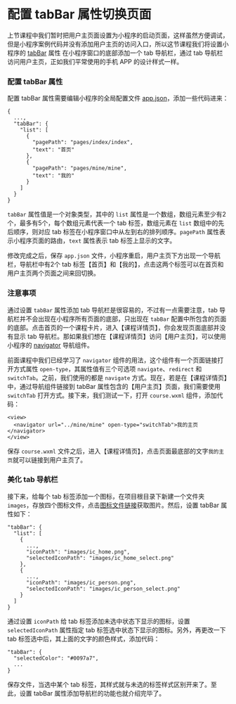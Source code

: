 # 配置 tabBar 属性切换页面

上节课程中我们暂时把用户主页面设置为小程序的启动页面，这样虽然方便调试，但是小程序案例代码并没有添加用户主页的访问入口，所以这节课程我们将设置小程序的 [tabBar](https://mp.weixin.qq.com/debug/wxadoc/dev/framework/config.html) 属性
在小程序窗口的底部添加一个 tab 导航栏，通过 tab 导航栏访问用户主页，正如我们平常使用的手机 APP 的设计样式一样。

### 配置 tabBar 属性

配置 tabBar 属性需要编辑小程序的全局配置文件 [app.json](https://mp.weixin.qq.com/debug/wxadoc/dev/framework/config.html)，添加一些代码进来：

```
{
  ...,
  "tabBar": {
    "list": [
      {
        "pagePath": "pages/index/index",
        "text": "首页"
      },
      {
        "pagePath": "pages/mine/mine",
        "text": "我的"
      }
    ]
  }
}
```

`tabBar` 属性值是一个对象类型，其中的 `list` 属性是一个数组，数组元素至少有2个，最多有5个，每个数组元素代表一个 tab 标签，数组元素在 `list` 数组中的先后顺序，则对应 tab 标签在小程序窗口中从左到右的排列顺序。`pagePath` 属性表示小程序页面的路由，`text` 属性表示 tab 标签上显示的文字。

修改完成之后，保存 `app.json` 文件，小程序重启，用户主页下方出现一个导航栏，导航栏中有2个 tab 标签【首页】和【我的】，点击这两个标签可以在首页和用户主页两个页面之间来回切换。

### 注意事项

通过设置 `tabBar` 属性添加 tab 导航栏是很容易的，不过有一点需要注意，tab 导航栏并不会出现在小程序所有页面的底部，只出现在 `tabBar` 配置中所包含的页面的底部。点击首页的一个课程卡片，进入【课程详情页】，你会发现页面底部并没有显示 tab 导航栏。那如果我们想在【课程详情页】访问【用户主页】，可以使用小程序的 [navigator](https://mp.weixin.qq.com/debug/wxadoc/dev/component/navigator.html) 导航组件。

前面课程中我们已经学习了 `navigator` 组件的用法，这个组件有一个页面链接打开方式属性 `open-type`，其属性值有三个可选项 `navigate`、`redirect` 和 `switchTab`。之前，我们使用的都是 `navigate` 方式。现在，若是在【课程详情页】中，通过导航组件链接到 tabBar 属性包含的【用户主页】页面，我们需要使用 `switchTab` 打开方式。接下来，我们测试一下，打开 `course.wxml` 组件，添加代码：

```
<view>
  <navigator url="../mine/mine" open-type="switchTab">我的主页</navigator>
</view>
```

保存 `course.wxml` 文件之后，进入【课程详情页】，点击页面最底部的文字`我的主页`就可以链接到用户主页了。

### 美化 tab 导航栏

接下来，给每个 tab 标签添加一个图标，在项目根目录下新建一个文件夹 `images`，存放四个图标文件，点击[图标文件链接](https://github.com/happypeter/weapp-demo/tree/master/images)获取图片。然后，设置 tabBar 属性如下：

```
"tabBar": {
  "list": [
    {
      ...,
      "iconPath": "images/ic_home.png",
      "selectedIconPath": "images/ic_home_select.png"
    },
    {
      ...,
      "iconPath": "images/ic_person.png",
      "selectedIconPath": "images/ic_person_select.png"
    }
  ]
}
```

通过设置 `iconPath` 给 tab 标签添加未选中状态下显示的图标，设置 `selectedIconPath` 属性指定 tab 标签选中状态下显示的图标。另外，再更改一下 tab 标签选中后，其上面的文字的颜色样式，添加代码：

```
"tabBar": {
  "selectedColor": "#0097a7",
  ...
}
```

保存文件，当选中某个 tab 标签，其样式就与未选的标签样式区别开来了。至此，设置 tabBar 属性添加导航栏的功能也就介绍完毕了。
